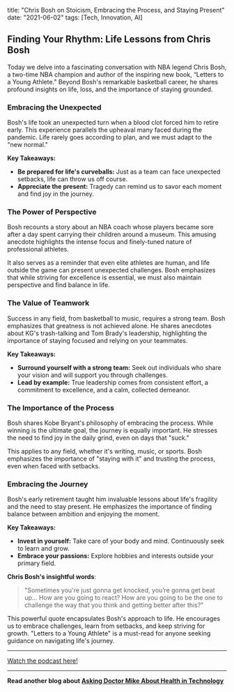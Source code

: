 

title: "Chris Bosh on Stoicism, Embracing the Process, and Staying Present"
date: "2021-06-02"
tags: [Tech, Innovation, AI]


## Finding Your Rhythm: Life Lessons from Chris Bosh

Today we delve into a fascinating conversation with NBA legend Chris Bosh, a two-time NBA champion and author of the inspiring new book, “Letters to a Young Athlete." Beyond Bosh's remarkable basketball career, he shares profound insights on life, loss, and the importance of staying grounded. 

### Embracing the Unexpected

Bosh's life took an unexpected turn when a blood clot forced him to retire early. This experience parallels the upheaval many faced during the pandemic. Life rarely goes according to plan, and we must adapt to the "new normal."

**Key Takeaways:**

* **Be prepared for life's curveballs:** Just as a team can face unexpected setbacks, life can throw us off course. 
* **Appreciate the present:** Tragedy can remind us to savor each moment and find joy in the journey.

### The Power of Perspective 

Bosh recounts a story about an NBA coach whose players became sore after a day spent carrying their children around a museum. This amusing anecdote highlights the intense focus and finely-tuned nature of professional athletes. 

It also serves as a reminder that even elite athletes are human, and life outside the game can present unexpected challenges. Bosh emphasizes that while striving for excellence is essential, we must also maintain perspective and find balance in life.

### The Value of Teamwork

Success in any field, from basketball to music, requires a strong team. Bosh emphasizes that greatness is not achieved alone. He shares anecdotes about KG's trash-talking and Tom Brady's leadership, highlighting the importance of staying focused and relying on your teammates. 

**Key Takeaways:**

* **Surround yourself with a strong team:** Seek out individuals who share your vision and will support you through challenges. 
* **Lead by example:** True leadership comes from consistent effort, a commitment to excellence, and a calm, collected demeanor. 

### The Importance of the Process

Bosh shares Kobe Bryant's philosophy of embracing the process. While winning is the ultimate goal, the journey is equally important. He stresses the need to find joy in the daily grind, even on days that "suck."  

This applies to any field, whether it's writing, music, or sports. Bosh emphasizes the importance of "staying with it" and trusting the process, even when faced with setbacks.

### Embracing the Journey

Bosh's early retirement taught him invaluable lessons about life's fragility and the need to stay present. He emphasizes the importance of finding balance between ambition and enjoying the moment. 

 **Key Takeaways:**

* **Invest in yourself:** Take care of your body and mind. Continuously seek to learn and grow. 
* **Embrace your passions:** Explore hobbies and interests outside your primary field.

**Chris Bosh's insightful words**:

> "Sometimes you're just gonna get knocked, you’re gonna get beat up... How are you going to react? How are you going to be the one to challenge the way that you think and getting better after this?" 

This powerful quote encapsulates Bosh's approach to life. He encourages us to embrace challenges, learn from setbacks, and keep striving for growth. "Letters to a Young Athlete" is a must-read for anyone seeking guidance on navigating life's journey.

---

<a href="https://youtube.com/watch?v=RDVjcauBw20" target="_blank">Watch the podcast here!</a>


---

**Read another blog about [Asking Doctor Mike About Health in Technology](./20230623-mikevarshavski-wvfrmpodcast)**
